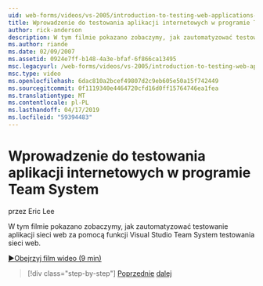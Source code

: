 ```yaml
---
uid: web-forms/videos/vs-2005/introduction-to-testing-web-applications-with-team-system
title: Wprowadzenie do testowania aplikacji internetowych w programie Team System | Dokumentacja firmy Microsoft
author: rick-anderson
description: W tym filmie pokazano zobaczymy, jak zautomatyzować testowanie aplikacji sieci web za pomocą funkcji Visual Studio Team System testowania sieci web.
ms.author: riande
ms.date: 02/09/2007
ms.assetid: 0924e7ff-b148-4a3e-bfaf-6f866ca13495
msc.legacyurl: /web-forms/videos/vs-2005/introduction-to-testing-web-applications-with-team-system
msc.type: video
ms.openlocfilehash: 6dac810a2bcef49807d2c9eb605e50a15f742449
ms.sourcegitcommit: 0f1119340e4464720cfd16d0ff15764746ea1fea
ms.translationtype: MT
ms.contentlocale: pl-PL
ms.lasthandoff: 04/17/2019
ms.locfileid: "59394483"
---
```

# <a name="introduction-to-testing-web-applications-with-team-system"></a>Wprowadzenie do testowania aplikacji internetowych w programie Team System

przez Eric Lee

W tym filmie pokazano zobaczymy, jak zautomatyzować testowanie aplikacji sieci web za pomocą funkcji Visual Studio Team System testowania sieci web.

[&#9654;Obejrzyj film wideo (9 min)](https://channel9.msdn.com/Blogs/ASP-NET-Site-Videos/introduction-to-testing-web-applications-with-team-system)

> [!div class="step-by-step"]
> [Poprzednie](introduction-to-unit-testing-with-team-system.md)
> [dalej](introduction-to-load-testing-web-applications-with-team-system.md)
